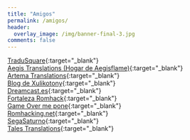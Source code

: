 ```yaml
---
title: "Amigos"
permalink: /amigos/
header:
  overlay_image: /img/banner-final-3.jpg
comments: false
---
```


[TraduSquare](https://tradusquare.es/){:target="_blank"}  
[Aegis Translations (Hogar de Aegisflame)](http://aegis.romhackhispano.org/){:target="_blank"}  
[Artema Translations](http://hotayeldi-traducciones.blogspot.com.es/){:target="_blank"}  
[Blog de Xulikotony](http://traduccionesxt.blogspot.com.es/){:target="_blank"}  
[Dreamcast.es](http://www.dreamcast.es/){:target="_blank"}  
[Fortaleza Romhack](http://fortaleza.romhackhispano.org/){:target="_blank"}  
[Game Over me pone](http://www.portalgameover.com/){:target="_blank"}  
[Romhacking.net](http://www.romhacking.net/){:target="_blank"}  
[SegaSaturno](http://www.segasaturno.com/){:target="_blank"}  
[Tales Translations](http://blog.tales-tra.com/){:target="_blank"}  



